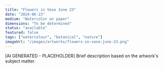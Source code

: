 ```yaml
---
title: "Flowers in Vase June 23"
date: "2024-06-23"
medium: "Watercolor on paper"
dimensions: "To be determined"
status: "available"
featured: false
tags: ["watercolour", "botanical", "nature"]
imageUrl: "/images/artworks/flowers-in-vase-june-23.png"
---
```


[AI GENERATED - PLACEHOLDER]
Brief description based on the artwork's subject matter.
